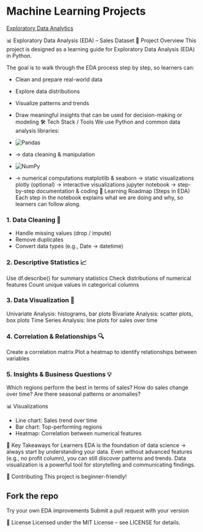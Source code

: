 # Machine Learning Projects
[Exploratory Data Analytics](https://github.com/teefortech/Exploratory-Data-Analysis/blob/main/EDA%20-%20Sales_Data.ipynb)



📊 Exploratory Data Analysis (EDA) – Sales Dataset
🌟 Project Overview
This project is designed as a learning guide for Exploratory Data Analysis (EDA) in Python.

The goal is to walk through the EDA process step by step, so learners can:
- Clean and prepare real-world data
- Explore data distributions
- Visualize patterns and trends
- Draw meaningful insights that can be used for decision-making or modeling
🛠️ Tech Stack / Tools
We use Python and common data analysis libraries:

- ![Pandas](https://img.shields.io/badge/pandas-%23150458.svg?style=for-the-badge&logo=pandas&logoColor=white)
-  → data cleaning & manipulation
  - ![NumPy](https://img.shields.io/badge/numpy-%23013243.svg?style=for-the-badge&logo=numpy&logoColor=white)
  -  → numerical computations
matplotlib & seaborn → static visualizations
plotly (optional) → interactive visualizations
jupyter notebook → step-by-step documentation & coding
🧾 Learning Roadmap (Steps in EDA)
Each step in the notebook explains what we are doing and why, so learners can follow along.

### 1. Data Cleaning 🧹
- Handle missing values (drop / impute)
- Remove duplicates
- Convert data types (e.g., Date → datetime)

### 2. Descriptive Statistics 📈
Use df.describe() for summary statistics
Check distributions of numerical features
Count unique values in categorical columns

### 3. Data Visualization 🎨
Univariate Analysis: histograms, bar plots
Bivariate Analysis: scatter plots, box plots
Time Series Analysis: line plots for sales over time

### 4. Correlation & Relationships 🔍
Create a correlation matrix
Plot a heatmap to identify relationships between variables

### 5. Insights & Business Questions 💡
Which regions perform the best in terms of sales?
How do sales change over time?
Are there seasonal patterns or anomalies?

📊 Visualizations
- Line chart: Sales trend over time
- Bar chart: Top-performing regions
- Heatmap: Correlation between numerical features

📌 Key Takeaways for Learners
EDA is the foundation of data science → always start by understanding your data.
Even without advanced features (e.g., no profit column), you can still discover patterns and trends.
Data visualization is a powerful tool for storytelling and communicating findings.

🤝 Contributing
This project is beginner-friendly!

## Fork the repo
Try your own EDA improvements
Submit a pull request with your version

📜 License
Licensed under the MIT License – see LICENSE for details.










